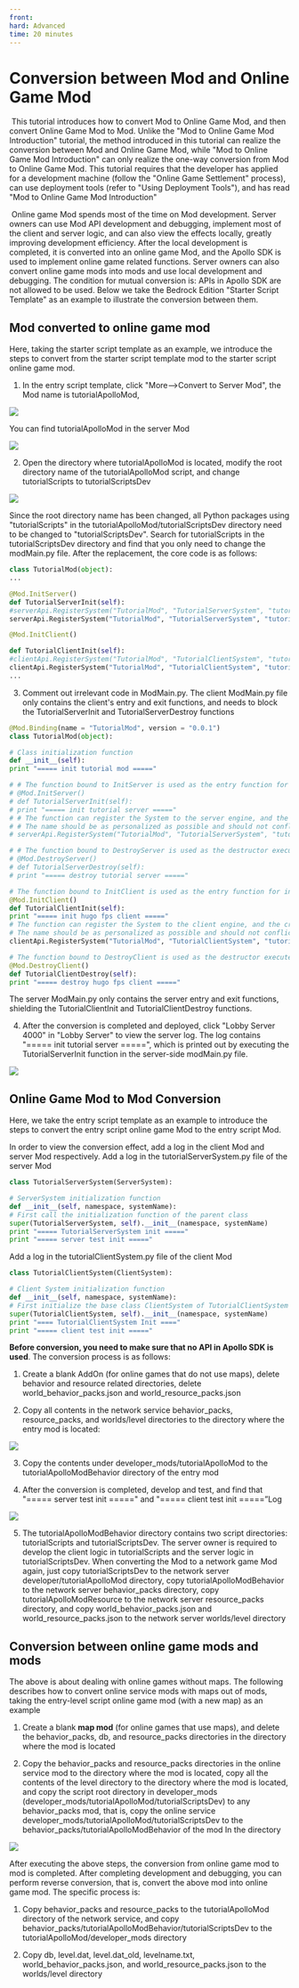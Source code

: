 ```yaml
--- 
front: 
hard: Advanced 
time: 20 minutes 
--- 
```


# Conversion between Mod and Online Game Mod 

​ This tutorial introduces how to convert Mod to Online Game Mod, and then convert Online Game Mod to Mod. Unlike the "Mod to Online Game Mod Introduction" tutorial, the method introduced in this tutorial can realize the conversion between Mod and Online Game Mod, while "Mod to Online Game Mod Introduction" can only realize the one-way conversion from Mod to Online Game Mod. This tutorial requires that the developer has applied for a development machine (follow the "Online Game Settlement" process), can use deployment tools (refer to "Using Deployment Tools"), and has read "Mod to Online Game Mod Introduction" 

​ Online game Mod spends most of the time on Mod development. Server owners can use Mod API development and debugging, implement most of the client and server logic, and can also view the effects locally, greatly improving development efficiency. After the local development is completed, it is converted into an online game Mod, and the Apollo SDK is used to implement online game related functions. Server owners can also convert online game mods into mods and use local development and debugging. The condition for mutual conversion is: APIs in Apollo SDK are not allowed to be used. Below we take the Bedrock Edition "Starter Script Template" as an example to illustrate the conversion between them. 

## Mod converted to online game mod 

Here, taking the starter script template as an example, we introduce the steps to convert from the starter script template mod to the starter script online game mod. 

1. In the entry script template, click "More-->Convert to Server Mod", the Mod name is tutorialApolloMod, 

![](./images/image-zhuanhuan9.png) 

You can find tutorialApolloMod in the server Mod 

![](./images/image-zhuanhuan8.png) 

2. Open the directory where tutorialApolloMod is located, modify the root directory name of the tutorialApolloMod script, and change tutorialScripts to tutorialScriptsDev 

![](./images/image-zhuanhuan7.png) 

Since the root directory name has been changed, all Python packages using "tutorialScripts" in the tutorialApolloMod/tutorialScriptsDev directory need to be changed to "tutorialScriptsDev". Search for tutorialScripts in the tutorialScriptsDev directory and find that you only need to change the modMain.py file. After the replacement, the core code is as follows: 

```python 
class TutorialMod(object): 
... 

@Mod.InitServer() 
def TutorialServerInit(self): 
#serverApi.RegisterSystem("TutorialMod", "TutorialServerSystem", "tutorialScripts.tutorialServerSystem.TutorialServerSystem") #Contains the python package of tutorialScripts, which needs to be renamed tutorialScriptsDev 
serverApi.RegisterSystem("TutorialMod", "TutorialServerSystem", "tutorialScriptsDev.tutorialServerSystem.TutorialServerSystem") 

@Mod.InitClient()

def TutorialClientInit(self): 
#clientApi.RegisterSystem("TutorialMod", "TutorialClientSystem", "tutorialScripts.tutorialClientSystem.TutorialClientSystem")#Contains the python package of tutorialScripts, which needs to be renamed tutorialScriptsDev 
clientApi.RegisterSystem("TutorialMod", "TutorialClientSystem", "tutorialScriptsDev.tutorialClientSystem.TutorialClientSystem") 
... 
``` 

3. Comment out irrelevant code in ModMain.py. The client ModMain.py file only contains the client's entry and exit functions, and needs to block the TutorialServerInit and TutorialServerDestroy functions 

```python 
@Mod.Binding(name = "TutorialMod", version = "0.0.1") 
class TutorialMod(object): 

# Class initialization function 
def __init__(self): 
print "===== init tutorial mod =====" 

# # The function bound to InitServer is used as the entry function for server script initialization, usually used to register the server system system and component component 
# @Mod.InitServer() 
# def TutorialServerInit(self): 
# print "===== init tutorial server =====" 
# # The function can register the System to the server engine, and the creation and destruction of the instance are handled by the engine. The first parameter is the MOD name, the second is the System name, and the third is the path to the custom MOD System class 
# # The name should be as personalized as possible and should not conflict with other people's MODs. English, pinyin, and underscores can be used. 
# serverApi.RegisterSystem("TutorialMod", "TutorialServerSystem", "tutorialScripts.tutorialServerSystem.TutorialServerSystem") 

# # The function bound to DestroyServer is used as the destructor executed when the server script exits. It is usually used to unregister some content and can be empty. 
# @Mod.DestroyServer() 
# def TutorialServerDestroy(self): 
# print "===== destroy tutorial server =====" 

# The function bound to InitClient is used as the entry function for initializing the client script. It is usually used to register the client system and component component 
@Mod.InitClient() 
def TutorialClientInit(self): 
print "===== init hugo fps client =====" 
# The function can register the System to the client engine, and the creation and destruction of the instance are handled by the engine. The first parameter is the MOD name, the second is the System name, and the third is the path to the custom MOD System class. 
# The name should be as personalized as possible and should not conflict with other people's MODs. English, pinyin, and underscores can be used. 
clientApi.RegisterSystem("TutorialMod", "TutorialClientSystem", "tutorialScripts.tutorialClientSystem.TutorialClientSystem") 

# The function bound to DestroyClient is used as the destructor executed when the client script exits. It is usually used to unregister some content and can be empty. 
@Mod.DestroyClient() 
def TutorialClientDestroy(self): 
print "===== destroy hugo fps client =====" 
``` 

The server ModMain.py only contains the server entry and exit functions, shielding the TutorialClientInit and TutorialClientDestroy functions. 

4. After the conversion is completed and deployed, click "Lobby Server 4000" in "Lobby Server" to view the server log. The log contains "===== init tutorial server =====", which is printed out by executing the TutorialServerInit function in the server-side modMain.py file. 

![](./images/image-zhuanhuan1.png)



## Online Game Mod to Mod Conversion 

Here, we take the entry script template as an example to introduce the steps to convert the entry script online game Mod to the entry script Mod. 

In order to view the conversion effect, add a log in the client Mod and server Mod respectively. Add a log in the tutorialServerSystem.py file of the server Mod 

```python 
class TutorialServerSystem(ServerSystem): 

# ServerSystem initialization function 
def __init__(self, namespace, systemName): 
# First call the initialization function of the parent class 
super(TutorialServerSystem, self).__init__(namespace, systemName) 
print "===== TutorialServerSystem init =====" 
print "===== server test init =====" 
``` 

Add a log in the tutorialClientSystem.py file of the client Mod 

```python 
class TutorialClientSystem(ClientSystem): 

# Client System initialization function 
def __init__(self, namespace, systemName): 
# First initialize the base class ClientSystem of TutorialClientSystem 
super(TutorialClientSystem, self).__init__(namespace, systemName) 
print "==== TutorialClientSystem Init ====" 
print "===== client test init =====" 
``` 

**Before conversion, you need to make sure that no API in Apollo SDK is used**. The conversion process is as follows: 

1. Create a blank AddOn (for online games that do not use maps), delete behavior and resource related directories, delete world_behavior_packs.json and world_resource_packs.json 

2. Copy all contents in the network service behavior_packs, resource_packs, and worlds/level directories to the directory where the entry mod is located: 

![](./images/image-zhuanhuan4.png) 

3. Copy the contents under developer_mods/tutorialApolloMod to the tutorialApolloModBehavior directory of the entry mod 

4. After the conversion is completed, develop and test, and find that "===== server test init =====" and "===== client test init =====”Log 

![](./images/image-zhuanhuan3.png)


5. The tutorialApolloModBehavior directory contains two script directories: tutorialScripts and tutorialScriptsDev. The server owner is required to develop the client logic in tutorialScripts and the server logic in tutorialScriptsDev. When converting the Mod to a network game Mod again, just copy tutorialScriptsDev to the network server developer/tutorialApolloMod directory, copy tutorialApolloModBehavior to the network server behavior_packs directory, copy tutorialApolloModResource to the network server resource_packs directory, and copy world_behavior_packs.json and world_resource_packs.json to the network server worlds/level directory 

## Conversion between online game mods and mods 

The above is about dealing with online games without maps. The following describes how to convert online service mods with maps out of mods, taking the entry-level script online game mod (with a new map) as an example 

1. Create a blank **map mod** (for online games that use maps), and delete the behavior_packs, db, and resource_packs directories in the directory where the mod is located 

2. Copy the behavior_packs and resource_packs directories in the online service mod to the directory where the mod is located, copy all the contents of the level directory to the directory where the mod is located, and copy the script root directory in developer_mods (developer_mods/tutorialApolloMod/tutorialScriptsDev) to any behavior_packs mod, that is, copy the online service developer_mods/tutorialApolloMod/tutorialScriptsDev to the behavior_packs/tutorialApolloModBehavior of the mod In the directory 

![](./images/image-zhuanhuan2.png) 

After executing the above steps, the conversion from online game mod to mod is completed. After completing development and debugging, you can perform reverse conversion, that is, convert the above mod into online game mod. The specific process is: 

1. Copy behavior_packs and resource_packs to the tutorialApolloMod directory of the network service, and copy behavior_packs/tutorialApolloModBehavior/tutorialScriptsDev to the tutorialApolloMod/developer_mods directory 

2. Copy db, level.dat, level.dat_old, levelname.txt, world_behavior_packs.json, and world_resource_packs.json to the worlds/level directory 

